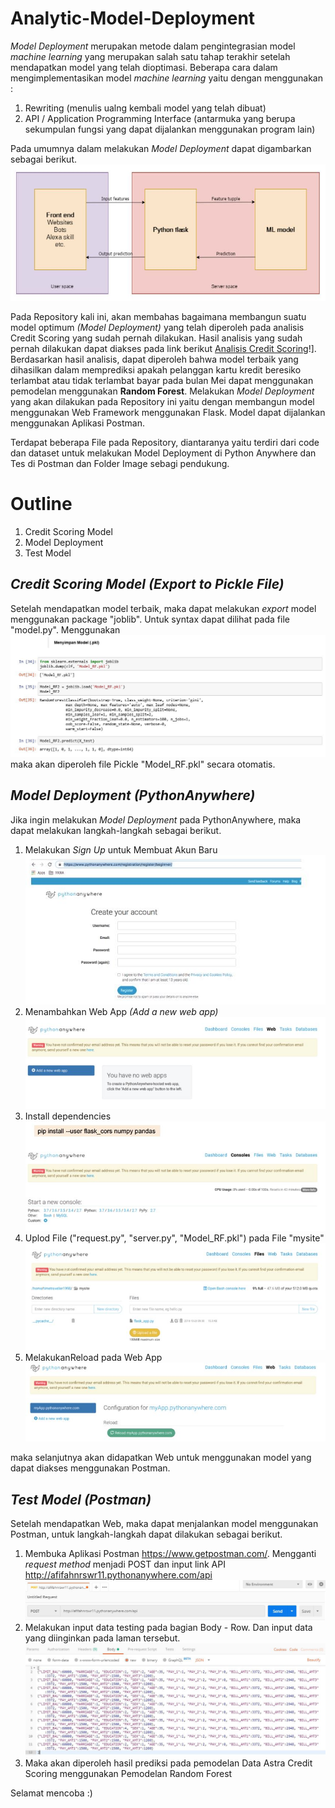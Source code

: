 # Analytic-Model-Deployment

*Model Deployment* merupakan metode dalam pengintegrasian model *machine learning* yang merupakan salah satu tahap terakhir setelah mendapatkan model yang telah dioptimasi. Beberapa cara dalam mengimplementasikan model *machine learning* yaitu dengan menggunakan :
1. Rewriting (menulis ualng kembali model yang telah dibuat)
2. API / Application Programming Interface (antarmuka yang berupa sekumpulan fungsi yang dapat dijalankan menggunakan program lain)

Pada umumnya dalam melakukan *Model Deployment* dapat digambarkan sebagai berikut.
![image1](https://github.com/afifahnrswr/Analytic-Model-Deployment/blob/master/image/img1.jpg)

Pada Repository kali ini, akan membahas bagaimana membangun suatu model optimum *(Model Deployment)* yang telah diperoleh pada analisis Credit Scoring yang sudah pernah dilakukan. Hasil analisis yang sudah pernah dilakukan dapat diakses pada link berikut [Analisis Credit Scoring](https://github.com/afifahnrswr/Credit-Scoring/blob/master/19.09.04_Credit%20Scoring.ipynb)!]. Berdasarkan hasil analisis, dapat diperoleh bahwa model terbaik yang dihasilkan dalam memprediksi apakah pelanggan kartu kredit beresiko terlambat atau tidak terlambat bayar pada bulan Mei dapat menggunakan pemodelan menggunakan **Random Forest**. Melakukan *Model Deployment* yang akan dilakukan pada Repository ini yaitu dengan membangun model menggunakan Web Framework menggunakan Flask. Model dapat dijalankan menggunakan Aplikasi Postman.

Terdapat beberapa File pada Repository, diantaranya yaitu terdiri dari code dan dataset untuk melakukan Model Deployment di Python Anywhere dan Tes di Postman dan Folder Image sebagi pendukung.

# Outline 
1. Credit Scoring Model
2. Model Deployment
3. Test Model

## *Credit Scoring Model (Export to Pickle File)*
Setelah mendapatkan model terbaik, maka dapat melakukan *export* model menggunakan package "joblib". Untuk syntax dapat dilihat pada file "model.py". Menggunakan ![syntax](https://github.com/afifahnrswr/Analytic-Model-Deployment/blob/master/image/img2.JPG) maka akan diperoleh file Pickle "Model_RF.pkl" secara otomatis.

## *Model Deployment (PythonAnywhere)*
Jika ingin melakukan *Model Deployment* pada PythonAnywhere, maka dapat melakukan langkah-langkah sebagai berikut.
1. Melakukan *Sign Up* untuk Membuat Akun Baru
![image3](https://github.com/afifahnrswr/Analytic-Model-Deployment/blob/master/image/img3.jpg)
2. Menambahkan Web App *(Add a new web app)*
![image4](https://github.com/afifahnrswr/Analytic-Model-Deployment/blob/master/image/img4.jpg)
3. Install dependencies
![image5](https://github.com/afifahnrswr/Analytic-Model-Deployment/blob/master/image/img5.jpg)
4. Uplod File ("request.py", "server.py", "Model_RF.pkl") pada File "mysite"
![image6](https://github.com/afifahnrswr/Analytic-Model-Deployment/blob/master/image/img6.jpg)
5. MelakukanReload pada Web App
![image7](https://github.com/afifahnrswr/Analytic-Model-Deployment/blob/master/image/img7.jpg)

maka selanjutnya akan didapatkan Web untuk menggunakan model yang dapat diakses menggunakan Postman.

## *Test Model (Postman)* 
Setelah mendapatkan Web, maka dapat menjalankan model menggunakan Postman, untuk langkah-langkah dapat dilakukan sebagai berikut.
1. Membuka Aplikasi Postman https://www.getpostman.com/. Mengganti *request method* menjadi POST dan input link API http://afifahnrswr11.pythonanywhere.com/api
![image8](https://github.com/afifahnrswr/Analytic-Model-Deployment/blob/master/image/img8.jpg)
2. Melakukan input data testing pada bagian Body - Row. Dan input data yang diinginkan pada laman tersebut.
![image9](https://github.com/afifahnrswr/Analytic-Model-Deployment/blob/master/image/img9.jpg)
3. Maka akan diperoleh hasil prediksi pada pemodelan Data Astra Credit Scoring menggunakan Pemodelan Random Forest


Selamat mencoba :)
